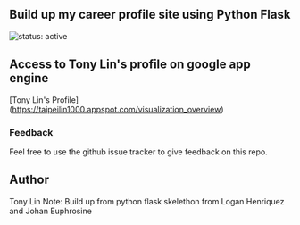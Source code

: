 ## Build up my career profile site using Python Flask 

![status: active](https://img.shields.io/badge/status-active-green.svg)

## Access to Tony Lin's profile on google app engine
[Tony Lin's Profile] (https://taipeilin1000.appspot.com/visualization_overview)

### Feedback
Feel free to use the github issue tracker to give feedback on this repo.

## Author
Tony Lin
Note: Build up from python flask skelethon from Logan Henriquez and Johan Euphrosine
